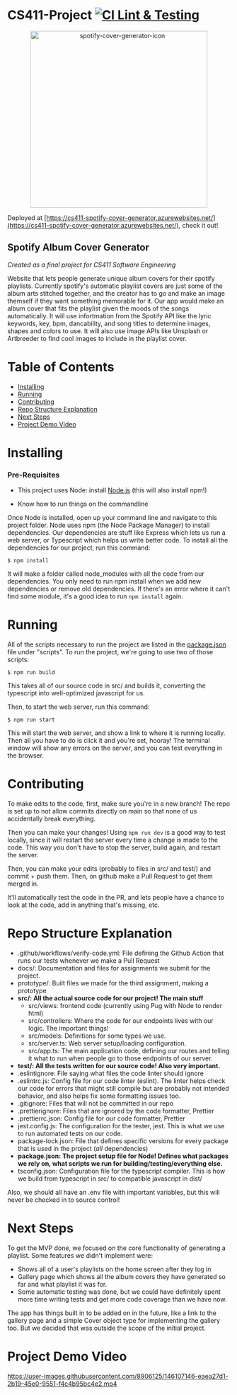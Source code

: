 # CS411-Project [![CI Lint & Testing](https://github.com/blabel3/CS411-Project/actions/workflows/verify-code.yml/badge.svg)](https://github.com/blabel3/CS411-Project/actions/workflows/verify-code.yml)

<p align="center">
  <img width="400" height="400" src="https://user-images.githubusercontent.com/8906125/151638207-1d975d86-5fcd-4bd0-aa18-b758d3f2172b.png" alt="spotify-cover-generator-icon">
</p>

Deployed at [https://cs411-spotify-cover-generator.azurewebsites.net/](https://cs411-spotify-cover-generator.azurewebsites.net/), check it out!

## Spotify Album Cover Generator

*Created as a final project for CS411 Software Engineering* 

Website that lets people generate unique album covers for their spotify playlists. Currently spotify's automatic playlist covers are just some of the album arts stitched together, and the creator has to go and make an image themself if they want something memorable for it. Our app would make an album cover that fits the playlist given the moods of the songs automatically. It will use infortmation from the Spotify API like the lyric keywords, key, bpm, dancability, and song titles to determine images, shapes and colors to use. It will also use image APIs like Unsplash or Artbreeder to find cool images to include in the playlist cover.

# Table of Contents

- [Installing](#Installing)
- [Running](#Running)
- [Contributing](#Contributing)
- [Repo Structure Explanation](#Repo-Structure-Explanation)
- [Next Steps](#Next-Steps)
- [Project Demo Video](#Project-Demo-Video)

# Installing

### Pre-Requisites

- This project uses Node: install [Node.js](https://nodejs.org/en/download/) (this will also install npm!)

- Know how to run things on the commandline

Once Node is installed, open up your command line and navigate to this project folder. Node uses npm (the Node Package Manager) to install dependencies. Our dependencies are stuff like Express which lets us run a web server, or Typescript which helps us write better code. To install all the dependencies for our project, run this command:

```console
$ npm install
```

It will make a folder called node_modules with all the code from our dependencies. You only need to run npm install when we add new dependencies or remove old dependencies. If there's an error where it can't find some module, it's a good idea to run `npm install` again.

# Running

All of the scripts necessary to run the project are listed in the [package.json](package.json) file under "scripts". To run the project, we're going to use two of those scripts:

```console
$ npm run build
```

This takes all of our source code in src/ and builds it, converting the typescript into well-optimized javascript for us.

Then, to start the web server, run this command:

```console
$ npm run start
```

This will start the web server, and show a link to where it is running locally. Then all you have to do is click it and you're set, hooray! The terminal window will show any errors on the server, and you can test everything in the browser.

# Contributing

To make edits to the code, first, make sure you're in a new branch! The repo is set up to not allow commits directly on main so that none of us accidentally break everything.

Then you can make your changes! Using `npm run dev` is a good way to test locally, since it will restart the server every time a change is made to the code. This way you don't have to stop the server, build again, and restart the server.

Then, you can make your edits (probably to files in src/ and test/) and commit + push them. Then, on github make a Pull Request to get them merged in.

It'll automatically test the code in the PR, and lets people have a chance to look at the code, add in anything that's missing, etc.

# Repo Structure Explanation

- .github/workflows/verify-code.yml: File defining the Github Action that runs our tests whenever we make a Pull Request
- docs/: Documentation and files for assignments we submit for the project.
- prototype/: Built files we made for the third assignment, making a prototype
- **src/: All the actual source code for our project! The main stuff**
  - src/views: frontend code (currently using Pug with Node to render html)
  - src/controllers: Where the code for our endpoints lives with our logic. The important things!
  - src/models: Definitions for some types we use.
  - src/server.ts: Web server setup/loading configuration.
  - src/app.ts: The main application code, defining our routes and telling it what to run when people go to those endpoints of our server.
- **test/: All the tests written for our source code! Also very important.**
- .eslintignore: File saying what files the code linter should ignore
- .eslintrc.js: Config file for our code linter (eslint). The linter helps check our code for errors that might still compile but are probably not intended behavior, and also helps fix some formatting issues too.
- .gitignore: Files that will not be committed in our repo
- .prettierignore: Files that are ignored by the code formatter, Prettier
- .prettierrc.json: Config file for our code formatter, Prettier
- jest.config.js: The configuration for the tester, jest. This is what we use to run automated tests on our code.
- package-lock.json: File that defines specific versions for every package that is used in the project (_all_ dependencies)
- **package.json: The project setup file for Node! Defines what packages we rely on, what scripts we run for building/testing/everything else.**
- tsconfig.json: Configuration file for the typescript compiler. This is how we build from typescript in src/ to compatible javascript in dist/

Also, we should all have an .env file with important variables, but this will never be checked in to source control!

# Next Steps

To get the MVP done, we focused on the core functionality of generating a playlist. Some features we didn't implement were:

- Shows all of a user's playlists on the home screen after they log in
- Gallery page which shows all the album covers they have generated so far and what playlist it was for.
- Some automatic testing was done, but we could have definitely spent more time writing tests and get more code coverage than we have now.

The app has things built in to be added on in the future, like a link to the gallery page and a simple Cover object type for implementing the gallery too. But we decided that was outside the scope of the initial project. 

# Project Demo Video

https://user-images.githubusercontent.com/8906125/146107146-eaea27d1-2b19-45e0-9551-f4c4b95bc4e2.mp4

